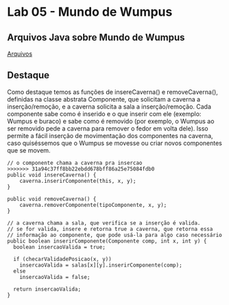 # Lab 05 - Mundo de Wumpus

## Arquivos Java sobre Mundo de Wumpus
[Arquivos](src/pt/c40task/l05wumpus)

## Destaque
Como destaque temos as funções de insereCaverna() e removeCaverna(), definidas na classe abstrata Componente, que solicitam a caverna a inserção/remoção, e a caverna solicita a sala a inserção/remoção. Cada componente sabe como é inserido e o que inserir com ele (exemplo: Wumpus e buraco) e sabe como é removido (por exemplo, o Wumpus ao ser removido pede a caverna para remover o fedor em volta dele). Isso permite a fácil inserção de movimentação dos componentes na caverna, caso quiséssemos que o Wumpus se movesse ou criar novos componentes que se movem.

```
// o componente chama a caverna pra insercao
>>>>>>> 31a94c37ff8bb22ebdd678bff86a25e75084fdb0
public void insereCaverna() {
	caverna.inserirComponente(this, x, y);
}
	
public void removeCaverna() {
	caverna.removerComponente(tipoComponente, x, y);
}

// a caverna chama a sala, que verifica se a inserção é valida.
// se for valida, insere e retorna true a caverna, que retorna essa
// informação ao componente, que pode usá-la para algo caso necessário
public boolean inserirComponente(Componente comp, int x, int y) {
  boolean insercaoValida = true;

  if (checarValidadePosicao(x, y))
    insercaoValida = salas[x][y].inserirComponente(comp);
  else
    insercaoValida = false;

  return insercaoValida;
}
```
